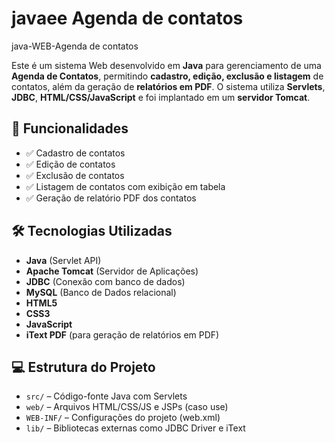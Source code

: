 # javaee Agenda de contatos
java-WEB-Agenda de contatos

Este é um sistema Web desenvolvido em **Java** para gerenciamento de uma **Agenda de Contatos**, permitindo **cadastro, edição, exclusão e listagem** de contatos, além da geração de **relatórios em PDF**. O sistema utiliza **Servlets**, **JDBC**, **HTML/CSS/JavaScript** e foi implantado em um **servidor Tomcat**.

## 🚀 Funcionalidades

- ✅ Cadastro de contatos
- ✅ Edição de contatos
- ✅ Exclusão de contatos
- ✅ Listagem de contatos com exibição em tabela
- ✅ Geração de relatório PDF dos contatos

## 🛠 Tecnologias Utilizadas

- **Java** (Servlet API)
- **Apache Tomcat** (Servidor de Aplicações)
- **JDBC** (Conexão com banco de dados)
- **MySQL** (Banco de Dados relacional)
- **HTML5**
- **CSS3**
- **JavaScript**
- **iText PDF** (para geração de relatórios em PDF)

## 💻 Estrutura do Projeto

- `src/` – Código-fonte Java com Servlets
- `web/` – Arquivos HTML/CSS/JS e JSPs (caso use)
- `WEB-INF/` – Configurações do projeto (web.xml)
- `lib/` – Bibliotecas externas como JDBC Driver e iText

